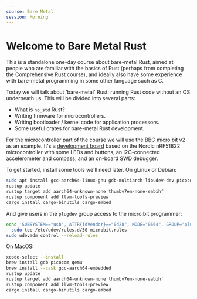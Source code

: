 ```yaml
---
course: Bare Metal
session: Morning
---
```


# Welcome to Bare Metal Rust

This is a standalone one-day course about bare-metal Rust, aimed at people who
are familiar with the basics of Rust (perhaps from completing the Comprehensive
Rust course), and ideally also have some experience with bare-metal programming
in some other language such as C.

Today we will talk about 'bare-metal' Rust: running Rust code without an OS
underneath us. This will be divided into several parts:

- What is `no_std` Rust?
- Writing firmware for microcontrollers.
- Writing bootloader / kernel code for application processors.
- Some useful crates for bare-metal Rust development.

For the microcontroller part of the course we will use the
[BBC micro:bit](https://microbit.org/) v2 as an example. It's a
[development board](https://tech.microbit.org/hardware/) based on the Nordic
nRF51822 microcontroller with some LEDs and buttons, an I2C-connected
accelerometer and compass, and an on-board SWD debugger.

To get started, install some tools we'll need later. On gLinux or Debian:

<!-- mdbook-xgettext: skip -->

```bash
sudo apt install gcc-aarch64-linux-gnu gdb-multiarch libudev-dev picocom pkg-config qemu-system-arm
rustup update
rustup target add aarch64-unknown-none thumbv7em-none-eabihf
rustup component add llvm-tools-preview
cargo install cargo-binutils cargo-embed
```

And give users in the `plugdev` group access to the micro:bit programmer:

<!-- mdbook-xgettext: skip -->

```bash
echo 'SUBSYSTEM=="usb", ATTR{idVendor}=="0d28", MODE="0664", GROUP="plugdev"' |\
  sudo tee /etc/udev/rules.d/50-microbit.rules
sudo udevadm control --reload-rules
```

On MacOS:

<!-- mdbook-xgettext: skip -->

```bash
xcode-select --install
brew install gdb picocom qemu
brew install --cask gcc-aarch64-embedded
rustup update
rustup target add aarch64-unknown-none thumbv7em-none-eabihf
rustup component add llvm-tools-preview
cargo install cargo-binutils cargo-embed
```
